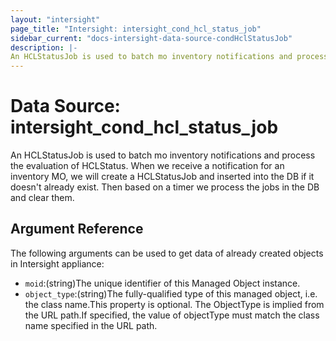 ```yaml
---
layout: "intersight"
page_title: "Intersight: intersight_cond_hcl_status_job"
sidebar_current: "docs-intersight-data-source-condHclStatusJob"
description: |-
An HCLStatusJob is used to batch mo inventory notifications and process the evaluation of HCLStatus. When we receive a notification for an inventory MO, we will create a HCLStatusJob and inserted into the DB if it doesn't already exist. Then based on a timer we process the jobs in the DB and clear them.
---
```


# Data Source: intersight_cond_hcl_status_job
An HCLStatusJob is used to batch mo inventory notifications and process the evaluation of HCLStatus. When we receive a notification for an inventory MO, we will create a HCLStatusJob and inserted into the DB if it doesn't already exist. Then based on a timer we process the jobs in the DB and clear them.
## Argument Reference
The following arguments can be used to get data of already created objects in Intersight appliance:
* `moid`:(string)The unique identifier of this Managed Object instance.
* `object_type`:(string)The fully-qualified type of this managed object, i.e. the class name.This property is optional. The ObjectType is implied from the URL path.If specified, the value of objectType must match the class name specified in the URL path.
